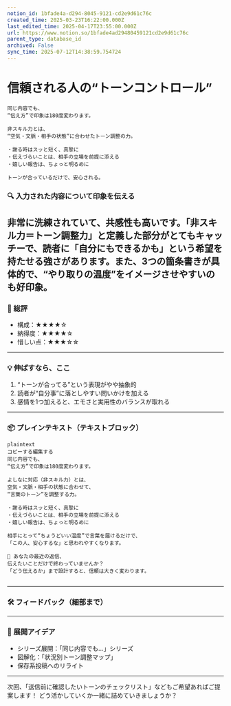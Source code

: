 ```yaml
---
notion_id: 1bfade4a-d294-8045-9121-cd2e9d61c76c
created_time: 2025-03-23T16:22:00.000Z
last_edited_time: 2025-04-17T23:55:00.000Z
url: https://www.notion.so/1bfade4ad29480459121cd2e9d61c76c
parent_type: database_id
archived: False
sync_time: 2025-07-12T14:38:59.754724
---
```


# 信頼される人の“トーンコントロール”

```plain text
同じ内容でも、
“伝え方”で印象は180度変わります。

非スキル力とは、
“空気・文脈・相手の状態”に合わせたトーン調整の力。

・謝る時はスッと短く、真摯に
・伝えづらいことは、相手の立場を前提に添える
・嬉しい報告は、ちょっと明るめに

トーンが合っているだけで、安心される。
```
### 🔍 入力された内容について印象を伝える
非常に洗練されていて、共感性も高いです。「非スキル力＝トーン調整力」と定義した部分がとてもキャッチーで、読者に「自分にもできるかも」という希望を持たせる強さがあります。また、3つの箇条書きが具体的で、“やり取りの温度”をイメージさせやすいのも好印象。
---
### 🧾 総評
- 構成：★★★★☆
- 納得度：★★★★☆
- 惜しい点：★★★☆☆
---
### 💡 伸ばすなら、ここ
1. “トーンが合ってる”という表現がやや抽象的
1. 読者が“自分事”に落としやすい問いかけを加える
1. 感情を1つ加えると、エモさと実用性のバランスが取れる
---
### 📦 プレインテキスト（テキストブロック）
```plain text
plaintext
コピーする編集する
同じ内容でも、
“伝え方”で印象は180度変わります。

よしなに対応（非スキル力）とは、
空気・文脈・相手の状態に合わせて、
“言葉のトーン”を調整する力。

・謝る時はスッと短く、真摯に
・伝えづらいことは、相手の立場を前提に添える
・嬉しい報告は、ちょっと明るめに

相手にとって“ちょうどいい温度”で言葉を届けるだけで、
「この人、安心するな」と思われやすくなります。

📌 あなたの最近の返信、
伝えたいことだけで終わっていませんか？
「どう伝えるか」まで設計すると、信頼は大きく変わります。


```
---
### 🛠 フィードバック（細部まで）
---
### 🚀 展開アイデア
- シリーズ展開：「同じ内容でも…」シリーズ
- 図解化：「状況別トーン調整マップ」
- 保存系投稿へのリライト
---
次回、「送信前に確認したいトーンのチェックリスト」などもご希望あればご提案します！
どう活かしていくか一緒に詰めていきましょうか？